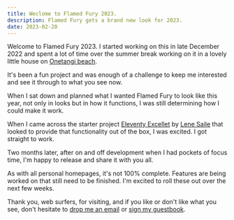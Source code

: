 ```yaml
---
title: Weclome to Flamed Fury 2023.
description: Flamed Fury gets a brand new look for 2023.
date: 2023-02-20
---
```


Welcome to Flamed Fury 2023. I started working on this in late December 2022 and spent a lot of time over the summer break working on it in a lovely little house on [Onetangi beach](https://en.wikipedia.org/wiki/Onetangi). 

It's been a fun project and was enough of a challenge to keep me interested and see it through to what you see now. 

When I sat down and planned what I wanted Flamed Fury to look like this year, not only in looks but in how it functions, I was still determining how I could make it work.

When I came across the starter project [Eleventy Excellet](https://github.com/madrilene/eleventy-excellent) by [Lene Saile](https://www.lenesaile.com/en/) that looked to provide that functionality out of the box, I was excited. I got straight to work. 

Two months later, after on and off development when I had pockets of focus time, I'm happy to release and share it with you all.  

As with all personal homepages, it's not 100% complete. Features are being worked on that still need to be finished. I'm excited to roll these out over the next few weeks.

Thank you, web surfers, for visiting, and if you like or don't like what you see, don't hesitate to [drop me an email](/contact/) or [sign my guestbook](https://guestbook.flamedfury.com).
